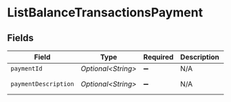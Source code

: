 # ListBalanceTransactionsPayment


## Fields

| Field                | Type                 | Required             | Description          | Example              |
| -------------------- | -------------------- | -------------------- | -------------------- | -------------------- |
| `paymentId`          | *Optional\<String>*  | :heavy_minus_sign:   | N/A                  | tr_5B8cwPMGnU        |
| `paymentDescription` | *Optional\<String>*  | :heavy_minus_sign:   | N/A                  | Payment Description  |